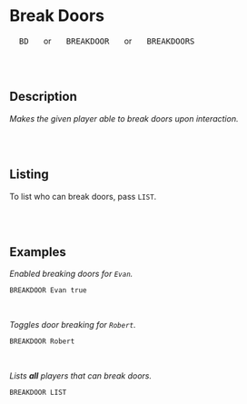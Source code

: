 
# Break Doors

<kbd>  BD  </kbd>  or  <kbd>  BREAKDOOR  </kbd>  or  <kbd>  BREAKDOORS  </kbd>

<br>
<br>

## Description

*Makes the given player able to break doors upon interaction.*

<br>
<br>

## Listing

To list who can break doors, pass `LIST`.

<br>
<br>

## Examples

*Enabled breaking doors for `Evan`.*

```shell
BREAKDOOR Evan true
```

<br>

*Toggles door breaking for `Robert`.*

```shell
BREAKDOOR Robert
```

<br>

*Lists **all** players that can break doors.*

```shell
BREAKDOOR LIST
```

<br>

